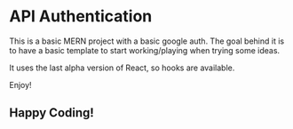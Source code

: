 # API Authentication
This is a basic MERN project with a basic google auth.
The goal behind it is to have a basic template to start working/playing when trying some ideas. 

It uses the last alpha version of React, so hooks are available.

Enjoy!

## Happy Coding!
